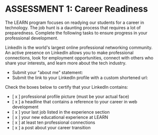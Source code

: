 # ASSESSMENT 1: Career Readiness

The LEARN program focuses on readying our students for a career in technology. The job hunt is a daunting process that requires a lot of preparedness. Complete the following tasks to ensure progress in your professional development.

LinkedIn is the world's largest online professional networking community. An active presence on LinkedIn allows you to make professional connections, look for employment opportunities, connect with others who share your interests, and learn more about the tech industry.

- Submit your "about me" statement:
- Submit the link to your LinkedIn profile with a custom shortened url:

Check the boxes below to certify that your LinkedIn contains:

- [ x ] professional profile picture (must be your actual face)
- [ x ] a headline that contains a reference to your career in web development
- [ x ] your last job listed in the experience section
- [ x ] your new educational experience at LEARN
- [ x ] at least ten professional connections
- [ x ] a post about your career transition
